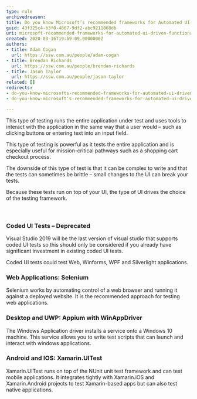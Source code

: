```yaml
---
type: rule
archivedreason: 
title: Do you know Microsoft’s recommended frameworks for Automated UI-driven Functional Testing?
guid: 43f325c4-b3f0-4867-9df2-abc9211868db
uri: microsoft-recommended-frameworks-for-automated-ui-driven-functional-testing
created: 2020-03-16T19:59:09.0000000Z
authors:
- title: Adam Cogan
  url: https://ssw.com.au/people/adam-cogan
- title: Brendan Richards
  url: https://ssw.com.au/people/brendan-richards
- title: Jason Taylor
  url: https://ssw.com.au/people/jason-taylor
related: []
redirects:
- do-you-know-microsofts-recommended-frameworks-for-automated-ui-driven-functional-testing
- do-you-know-microsoft’s-recommended-frameworks-for-automated-ui-driven-functional-testing

---
```



<p class="ssw15-rteElement-P">This type of testing runs the entire application under test and uses tools to interact with the application in the same way that a user would – such as clicking buttons or entering text into an input field.</p><div><p class="ssw15-rteElement-P">This type of testing is powerful as it tests the entire application and is especially useful for mission-critical pathways such as a shopping cart checkout process.</p><p class="ssw15-rteElement-P">The downside of this type of test is that it can be complex to write and that the tests can sometimes be brittle – small changes to the UI can break your tests.</p>Because these tests run on top of your UI, the type of UI drives the choice of the testing framework.<br></div>
<br><excerpt class='endintro'></excerpt><br>
<h3 class="ssw15-rteElement-H3">​Coded UI Tests – Deprecated​​<br></h3><p class="ssw15-rteElement-P">Visual Studio 2019 will be the last version of visual studio that supports coded UI tests so this should only be considered if you already have significant investment in existing coded UI tests.​<br></p><p class="ssw15-rteElement-P">Coded UI tests could test Web, Winforms, WPF and Silverlight applications.​<br></p><h3 class="ssw15-rteElement-H3">​​Web Applications&#58; Selenium</h3><p class="ssw15-rteElement-P">Selenium works by automating control of a web browser and running it against a deployed website. It is the recommended approach for testing web applications.<br></p><h3 class="ssw15-rteElement-H3">​​Desktop and UWP&#58; Appium with WinAppDriver</h3><p>The Windows Application driver installs a service onto a Windows 10 machine. This service allows you to write test scripts that can launch and interact with windows applications.<br></p><h3 class="ssw15-rteElement-H3">Android and IOS&#58; Xam​​arin.UITest​​<br></h3><p>Xamarin.UITest runs on top of the NUnit unit test framework and can test mobile applications. It integrates tightly with Xamarin.iOS and Xamarin.Android projects to test Xamarin-based apps but can also test native applications.<br>​<br></p>


